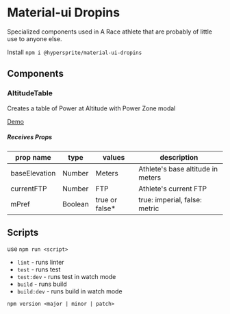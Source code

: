 # Material-ui Dropins

Specialized components used in A Race athlete that are probably of little use to anyone else.

Install
`npm i @hypersprite/material-ui-dropins`


## Components

### AltitudeTable

Creates a table of Power at Altitude with Power Zone modal

[Demo](https://codesandbox.io/s/z67molq8ox)

##### Receives Props

| prop name | type | values | description |
| --------- | ---- | ------ | ----------- |
| baseElevation | Number | Meters | Athlete's base altitude in meters |
| currentFTP | Number | FTP | Athlete's current FTP |
| mPref | Boolean | true or false* | true: imperial, false: metric |

## Scripts

use `npm run <script>`

* `lint` - runs linter
* `test` - runs test
* `test:dev` - runs test in watch mode
* `build` - runs build
* `build:dev` - runs build in watch mode

`npm version <major | minor | patch>`
